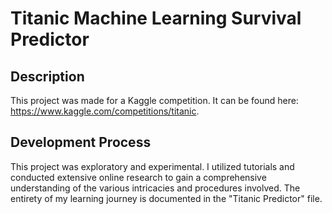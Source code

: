 # Titanic Machine Learning Survival Predictor

## Description

This project was made for a Kaggle competition. It can be found here: https://www.kaggle.com/competitions/titanic. 

## Development Process

This project was exploratory and experimental. I utilized tutorials and conducted extensive online research to gain a comprehensive understanding of the various intricacies and procedures involved. The entirety of my learning journey is documented in the "Titanic Predictor" file. 

